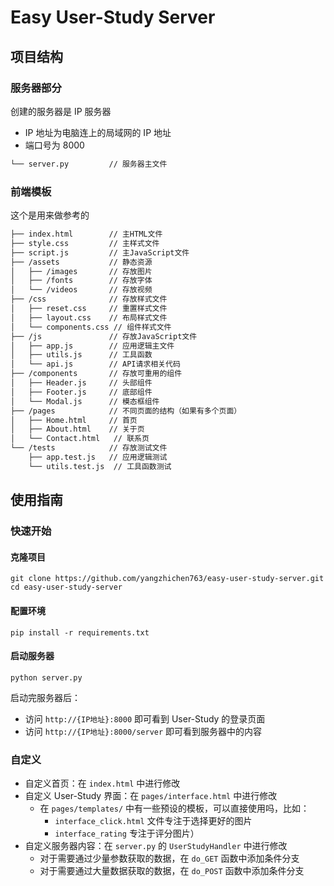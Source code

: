 # Easy User-Study Server

## 项目结构

### 服务器部分
创建的服务器是 IP 服务器
- IP 地址为电脑连上的局域网的 IP 地址
- 端口号为 8000
```txt
└── server.py         // 服务器主文件
```

### 前端模板
这个是用来做参考的
```txt
├── index.html        // 主HTML文件
├── style.css         // 主样式文件
├── script.js         // 主JavaScript文件
├── /assets           // 静态资源
│   ├── /images       // 存放图片
│   ├── /fonts        // 存放字体
│   └── /videos       // 存放视频
├── /css              // 存放样式文件
│   ├── reset.css     // 重置样式文件
│   ├── layout.css    // 布局样式文件
│   └── components.css // 组件样式文件
├── /js               // 存放JavaScript文件
│   ├── app.js        // 应用逻辑主文件
│   ├── utils.js      // 工具函数
│   └── api.js        // API请求相关代码
├── /components       // 存放可重用的组件
│   ├── Header.js     // 头部组件
│   ├── Footer.js     // 底部组件
│   └── Modal.js      // 模态框组件
├── /pages            // 不同页面的结构（如果有多个页面）
│   ├── Home.html     // 首页
│   ├── About.html    // 关于页
│   └── Contact.html   // 联系页
└── /tests            // 存放测试文件
    ├── app.test.js   // 应用逻辑测试
    └── utils.test.js  // 工具函数测试

```

## 使用指南

### 快速开始

#### 克隆项目
```shell
git clone https://github.com/yangzhichen763/easy-user-study-server.git
cd easy-user-study-server
```
#### 配置环境
```shell
pip install -r requirements.txt
```
#### 启动服务器
```shell
python server.py
```
启动完服务器后：
- 访问 `http://{IP地址}:8000` 即可看到 User-Study 的登录页面
- 访问 `http://{IP地址}:8000/server` 即可看到服务器中的内容

### 自定义

- 自定义首页：在 `index.html` 中进行修改
- 自定义 User-Study 界面：在 `pages/interface.html` 中进行修改
  - 在 `pages/templates/` 中有一些预设的模板，可以直接使用吗，比如：
    - `interface_click.html` 文件专注于选择更好的图片
    - `interface_rating` 专注于评分图片）
- 自定义服务器内容：在 `server.py` 的 `UserStudyHandler` 中进行修改
  - 对于需要通过少量参数获取的数据，在 `do_GET` 函数中添加条件分支
  - 对于需要通过大量数据获取的数据，在 `do_POST` 函数中添加条件分支
